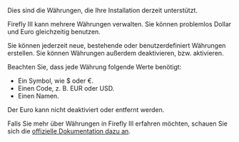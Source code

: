 Dies sind die Währungen, die Ihre Installation derzeit unterstützt.

Firefly III kann mehrere Währungen verwalten. Sie können problemlos Dollar und Euro gleichzeitig benutzen.

Sie können jederzeit neue, bestehende oder benutzerdefiniert Währungen erstellen. Sie können Währungen außerdem deaktivieren, bzw. aktivieren.

Beachten Sie, dass jede Währung folgende Werte benötigt:

- Ein Symbol, wie $ oder €.
- Einen Code, z. B. EUR oder USD.
- Einen Namen.

Der Euro kann nicht deaktiviert oder entfernt werden.

Falls Sie mehr über Währungen in Firefly III erfahren möchten, schauen Sie sich die [offizielle Dokumentation dazu an](https://firefly-iii.readthedocs.io/en/latest/concepts/currencies.html).